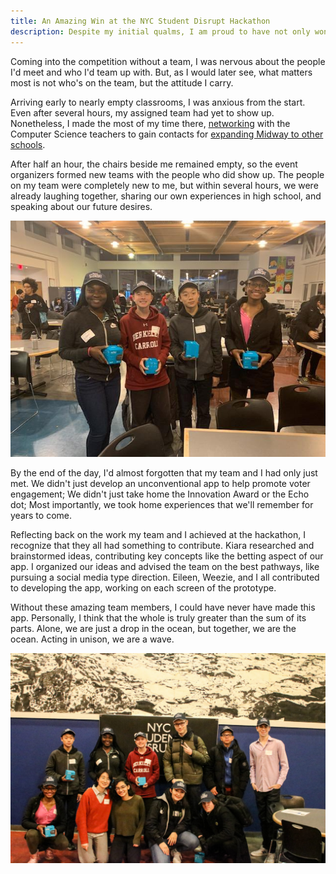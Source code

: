 ```yaml
---
title: An Amazing Win at the NYC Student Disrupt Hackathon
description: Despite my initial qualms, I am proud to have not only won the Innovation Award at the NYC Student Disrupt Hackathon, but also meet such amazing people.
---
```

Coming into the competition without a team, I was nervous about the people I'd meet and who I'd team up with. But, as I would later see, what matters most is not who's on the team, but the attitude I carry. 

Arriving early to nearly empty classrooms, I was anxious from the start. Even after several hours, my assigned team had yet to show up. Nonetheless, I made the most of my time there, [networking](https://www.linkedin.com/in/george-liu-dev) with the Computer Science teachers to gain contacts for [expanding Midway to other schools](https://midway.web.app). 

After half an hour, the chairs beside me remained empty, so the event organizers formed new teams with the people who did show up. The people on my team were completely new to me, but within several hours, we were already laughing together, sharing our own experiences in high school, and speaking about our future desires.

![My team and I won the Innovation Award and 3rd Gen Echo Dots. From left to right: Eileen, Weezie, George, and Kiara](/assets/images/2019-12-08-hackathon-team.jpg)

By the end of the day, I'd almost forgotten that my team and I had only just met. We didn't just develop an unconventional app to help promote voter engagement; We didn't just take home the Innovation Award or the Echo dot; Most importantly, we took home experiences that we'll remember for years to come.

Reflecting back on the work my team and I achieved at the hackathon, I recognize that they all had something to contribute. Kiara researched and brainstormed ideas, contributing key concepts like the betting aspect of our app. I organized our ideas and advised the team on the best pathways, like pursuing a social media type direction. Eileen, Weezie, and I all contributed to developing the app, working on each screen of the prototype.

Without these amazing team members, I could have never have made this app. Personally, I think that the whole is truly greater than the sum of its parts. Alone, we are just a drop in the ocean, but together, we are the ocean. Acting in unison, we are a wave. 

![Winners taking a group photo](/assets/images/2019-12-08-hackathon-award.jpg)
